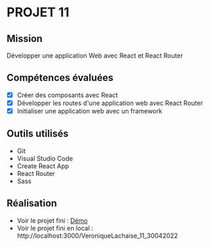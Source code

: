 # PROJET 11

## Mission

Développer une application Web avec React et React Router

## Compétences évaluées

-  [x] Créer des composants avec React
-  [x] Développer les routes d'une application web avec React Router
-  [x] Initialiser une application web avec un framework

## Outils utilisés

-  Git
-  Visual Studio Code
-  Create React App
-  React Router
-  Sass

## Réalisation

-  Voir le projet fini : [Démo](https://verapandi.github.io/VeroniqueLachaise_11_30042022/)
-  Voir le projet fini en local : http://localhost:3000/VeroniqueLachaise_11_30042022
